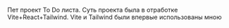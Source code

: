 Пет проект To Do листа.
Суть проекта была в отработке Vite+React+Tailwind.
Vite и Tailwind были впервые использованы мною
